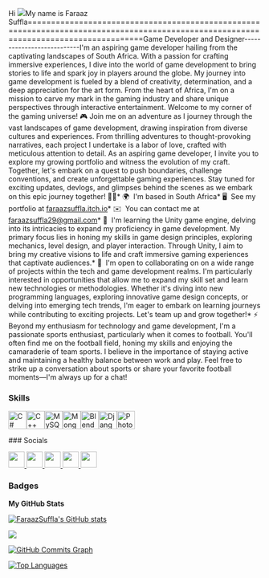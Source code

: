 Hi ![](https://user-images.githubusercontent.com/18350557/176309783-0785949b-9127-417c-8b55-ab5a4333674e.gif)My name is Faraaz Suffla=====================================================================================================================================Game Developer and Designer---------------------------I'm an aspiring game developer hailing from the captivating landscapes of South Africa. With a passion for crafting immersive experiences, I dive into the world of game development to bring stories to life and spark joy in players around the globe. My journey into game development is fueled by a blend of creativity, determination, and a deep appreciation for the art form. From the heart of Africa, I'm on a mission to carve my mark in the gaming industry and share unique perspectives through interactive entertainment. Welcome to my corner of the gaming universe! 🎮 Join me on an adventure as I journey through the vast landscapes of game development, drawing inspiration from diverse cultures and experiences. From thrilling adventures to thought-provoking narratives, each project I undertake is a labor of love, crafted with meticulous attention to detail. As an aspiring game developer, I invite you to explore my growing portfolio and witness the evolution of my craft. Together, let's embark on a quest to push boundaries, challenge conventions, and create unforgettable gaming experiences. Stay tuned for exciting updates, devlogs, and glimpses behind the scenes as we embark on this epic journey together! 🚀✨* 🌍  I'm based in South Africa* 🖥️  See my portfolio at [faraazsuffla.itch.io](http://faraazsuffla.itch.io)* ✉️  You can contact me at [faraazsuffla29@gmail.com](mailto:faraazsuffla29@gmail.com)* 🧠  I'm learning the Unity game engine, delving into its intricacies to expand my proficiency in game development. My primary focus lies in honing my skills in game design principles, exploring mechanics, level design, and player interaction. Through Unity, I aim to bring my creative visions to life and craft immersive gaming experiences that captivate audiences.* 🤝  I'm open to collaborating on on a wide range of projects within the tech and game development realms. I'm particularly interested in opportunities that allow me to expand my skill set and learn new technologies or methodologies. Whether it's diving into new programming languages, exploring innovative game design concepts, or delving into emerging tech trends, I'm eager to embark on learning journeys while contributing to exciting projects. Let's team up and grow together!* ⚡  Beyond my enthusiasm for technology and game development, I'm a passionate sports enthusiast, particularly when it comes to football. You'll often find me on the football field, honing my skills and enjoying the camaraderie of team sports. I believe in the importance of staying active and maintaining a healthy balance between work and play. Feel free to strike up a conversation about sports or share your favorite football moments—I'm always up for a chat!

### Skills


<p align="left">
<a href="https://docs.microsoft.com/en-us/dotnet/csharp/" target="_blank" rel="noreferrer"><img src="https://raw.githubusercontent.com/danielcranney/readme-generator/main/public/icons/skills/csharp-colored.svg" width="36" height="36" alt="C#" /></a><a href="https://docs.microsoft.com/en-us/cpp/?view=msvc-170" target="_blank" rel="noreferrer"><img src="https://raw.githubusercontent.com/danielcranney/readme-generator/main/public/icons/skills/cplusplus-colored.svg" width="36" height="36" alt="C++" /></a><a href="https://www.mysql.com/" target="_blank" rel="noreferrer"><img src="https://raw.githubusercontent.com/danielcranney/readme-generator/main/public/icons/skills/mysql-colored.svg" width="36" height="36" alt="MySQL" /></a><a href="https://www.mongodb.com/" target="_blank" rel="noreferrer"><img src="https://raw.githubusercontent.com/danielcranney/readme-generator/main/public/icons/skills/mongodb-colored.svg" width="36" height="36" alt="MongoDB" /></a><a href="https://www.blender.org/" target="_blank" rel="noreferrer"><img src="https://raw.githubusercontent.com/danielcranney/readme-generator/main/public/icons/skills/blender-colored.svg" width="36" height="36" alt="Blender" /></a><a href="https://www.djangoproject.com/" target="_blank" rel="noreferrer"><img src="https://raw.githubusercontent.com/danielcranney/readme-generator/main/public/icons/skills/django-colored.svg" width="36" height="36" alt="Django" /></a><a href="https://www.adobe.com/uk/products/photoshop.html" target="_blank" rel="noreferrer"><img src="https://raw.githubusercontent.com/danielcranney/readme-generator/main/public/icons/skills/photoshop-colored.svg" width="36" height="36" alt="Photoshop" /></a></p>
### Socials<p align="left"> <a href="https://discord.com/users/ferris_za" target="_blank" rel="noreferrer"> <picture> <source media="(prefers-color-scheme: dark)" srcset="undefined" /> <source media="(prefers-color-scheme: light)" srcset="https://raw.githubusercontent.com/danielcranney/readme-generator/main/public/icons/socials/discord.svg" /> <img src="https://raw.githubusercontent.com/danielcranney/readme-generator/main/public/icons/socials/discord.svg" width="32" height="32" /> </picture> </a> <a href="https://www.github.com/FaraazSuffla" target="_blank" rel="noreferrer"> <picture> <source media="(prefers-color-scheme: dark)" srcset="https://raw.githubusercontent.com/danielcranney/readme-generator/main/public/icons/socials/github-dark.svg" /> <source media="(prefers-color-scheme: light)" srcset="https://raw.githubusercontent.com/danielcranney/readme-generator/main/public/icons/socials/github.svg" /> <img src="https://raw.githubusercontent.com/danielcranney/readme-generator/main/public/icons/socials/github.svg" width="32" height="32" /> </picture> </a> <a href="https://www.linkedin.com/in/faraazsuffla" target="_blank" rel="noreferrer"> <picture> <source media="(prefers-color-scheme: dark)" srcset="https://raw.githubusercontent.com/danielcranney/readme-generator/main/public/icons/socials/linkedin-dark.svg" /> <source media="(prefers-color-scheme: light)" srcset="https://raw.githubusercontent.com/danielcranney/readme-generator/main/public/icons/socials/linkedin.svg" /> <img src="https://raw.githubusercontent.com/danielcranney/readme-generator/main/public/icons/socials/linkedin.svg" width="32" height="32" /> </picture> </a> <a href="https://www.x.com/Faraaz_Suffla" target="_blank" rel="noreferrer"> <picture> <source media="(prefers-color-scheme: dark)" srcset="https://raw.githubusercontent.com/danielcranney/readme-generator/main/public/icons/socials/twitter-dark.svg" /> <source media="(prefers-color-scheme: light)" srcset="https://raw.githubusercontent.com/danielcranney/readme-generator/main/public/icons/socials/twitter.svg" /> <img src="https://raw.githubusercontent.com/danielcranney/readme-generator/main/public/icons/socials/twitter.svg" width="32" height="32" /> </picture> </a> <a href="https://www.twitch.tv/ferrisza" target="_blank" rel="noreferrer"> <picture> <source media="(prefers-color-scheme: dark)" srcset="undefined" /> <source media="(prefers-color-scheme: light)" srcset="https://raw.githubusercontent.com/danielcranney/readme-generator/main/public/icons/socials/twitch.svg" /> <img src="https://raw.githubusercontent.com/danielcranney/readme-generator/main/public/icons/socials/twitch.svg" width="32" height="32" /> </picture> </a></p>

### Badges

<b>My GitHub Stats</b>

<a href="http://www.github.com/FaraazSuffla"><img src="https://github-readme-stats.vercel.app/api?username=FaraazSuffla&show_icons=true&hide=&count_private=true&title_color=0891b2&text_color=ffffff&icon_color=0891b2&bg_color=1c1917&hide_border=true&show_icons=true" alt="FaraazSuffla's GitHub stats" /></a>

<a href="http://www.github.com/FaraazSuffla"><img src="https://github-readme-streak-stats.herokuapp.com/?user=FaraazSuffla&stroke=ffffff&background=1c1917&ring=0891b2&fire=0891b2&currStreakNum=ffffff&currStreakLabel=0891b2&sideNums=ffffff&sideLabels=ffffff&dates=ffffff&hide_border=true" /></a>

<a href="http://www.github.com/FaraazSuffla"><img src="https://github-readme-activity-graph.cyclic.app/graph?username=FaraazSuffla&bg_color=1c1917&color=ffffff&line=0891b2&point=ffffff&area_color=1c1917&area=true&hide_border=true&custom_title=GitHub%20Commits%20Graph" alt="GitHub Commits Graph" /></a>

<a href="https://github.com/FaraazSuffla" align="left"><img src="https://github-readme-stats.vercel.app/api/top-langs/?username=FaraazSuffla&langs_count=10&title_color=0891b2&text_color=ffffff&icon_color=0891b2&bg_color=1c1917&hide_border=true&locale=en&custom_title=Top%20%Languages" alt="Top Languages" /></a>
